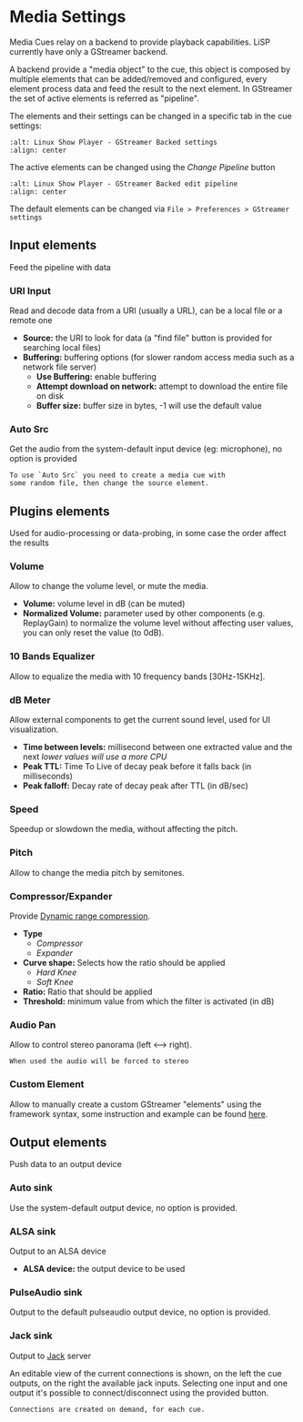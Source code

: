 # Media Settings

Media Cues relay on a backend to provide playback capabilities. LiSP currently
have only a GStreamer backend.

A backend provide a "media object" to the cue, this object is composed by multiple
elements that can be added/removed and configured, every element process data and
feed the result to the next element. In GStreamer the set of active elements is
referred as "pipeline".

The elements and their settings can be changed in a specific tab in the cue settings:

```{image} _static/gst_media_settings.png
:alt: Linux Show Player - GStreamer Backed settings
:align: center
```

The active elements can be changed using the *Change Pipeline* button

```{image} _static/gst_edit_pipeline.png
:alt: Linux Show Player - GStreamer Backed edit pipeline
:align: center
```

The default elements can be changed via `File > Preferences > GStreamer settings`

## Input elements

Feed the pipeline with data

### URI Input

Read and decode data from a URI (usually a URL), can be a local file or a remote one

* **Source:** the URI to look for data (a "find file" button is provided for searching local files)
* **Buffering:** buffering options (for slower random access media such as a network file server)
    * **Use Buffering:** enable buffering
    * **Attempt download on network:** attempt to download the entire file on disk
    * **Buffer size:** buffer size in bytes, -1 will use the default value

### Auto Src

Get the audio from the system-default input device (eg: microphone), no option is provided

```{note}
To use `Auto Src` you need to create a media cue with
some random file, then change the source element.
```

## Plugins elements

Used for audio-processing or data-probing, in some case the order affect the results

### Volume

Allow to change the volume level, or mute the media.

* **Volume:** volume level in dB (can be muted)
* **Normalized Volume:** parameter used by other components (e.g. ReplayGain) to
  normalize the volume level without affecting user values, you can only reset the value (to 0dB).

### 10 Bands Equalizer

Allow to equalize the media with 10 frequency bands [30Hz-15KHz].

### dB Meter

Allow external components to get the current sound level, used for UI visualization.

* **Time between levels:** millisecond between one extracted value and the next *lower values will use a more CPU*
* **Peak TTL:** Time To Live of decay peak before it falls back (in milliseconds)
* **Peak falloff:** Decay rate of decay peak after TTL (in dB/sec)

### Speed

Speedup or slowdown the media, without affecting the pitch.

### Pitch

Allow to change the media pitch by semitones.

### Compressor/Expander

Provide [Dynamic range compression](https://en.wikipedia.org/wiki/Dynamic_range_compression).

* **Type**
   * *Compressor*
   * *Expander*
* **Curve shape:** Selects how the ratio should be applied
   * *Hard Knee*
   * *Soft Knee*
* **Ratio:** Ratio that should be applied
* **Threshold:** minimum value from which the filter is activated (in dB)

### Audio Pan

Allow to control stereo panorama (left ⟷ right).

```{note}
When used the audio will be forced to stereo
```

### Custom Element

Allow to manually create a custom GStreamer "elements" using the framework syntax,
some instruction and example can be found [here](gst_custom_elements.md).

## Output elements

Push data to an output device

### Auto sink

Use the system-default output device, no option is provided.

### ALSA sink

Output to an ALSA device

* **ALSA device:** the output device to be used

### PulseAudio sink

Output to the default pulseaudio output device, no option is provided.

### Jack sink

Output to [Jack](http://www.jackaudio.org/) server

An editable view of the current connections is shown, on the left the cue
outputs, on the right the available jack inputs.
Selecting one input and one output it's possible to connect/disconnect using the
provided button.

```{note}
Connections are created on demand, for each cue.
```
